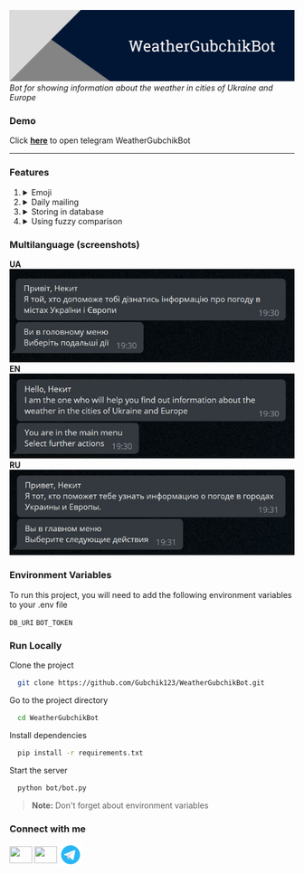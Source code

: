 <a href="https://t.me/WeatherGubchikBot" target="blank"><img title="WeatherGubchikBot" alt="Header image" src="./images/WeatherGubchikBot_header.png"></a>
*Bot for showing information about the weather in cities of Ukraine and Europe*

### Demo
Click **[here]("https://t.me/WeatherGubchikBot")** to open telegram WeatherGubchikBot

---

### Features

1. <details><summary>Emoji</summary>I use RegExp for getting emoji by weather description</details>
2. <details><summary>Daily mailing</summary>You can sign up for the mailing to receive daily weather information in the city of your choice (you can turn it off at any time)</details>
3. <details><summary>Storing in database</summary>If you sign up for the newsletter, information will store in PostgreSQL database</details>
4. <details><summary>Using fuzzy comparison</summary>You can type the title of the city and bot try to find it with using python fuzzywuzyy module for fuzzy comparison</details>

### Multilanguage (screenshots)
**UA**
<img title="WeatherGubchikBot" alt="Header image" src="./images/uk.jpg">
**EN**
<img title="WeatherGubchikBot" alt="Header image" src="./images/en.jpg">
**RU**
<img title="WeatherGubchikBot" alt="Header image" src="./images/ru.jpg">

### Environment Variables

To run this project, you will need to add the following environment variables to your .env file

`DB_URI`
`BOT_TOKEN`

### Run Locally

Clone the project
```bash
  git clone https://github.com/Gubchik123/WeatherGubchikBot.git
```

Go to the project directory
```bash
  cd WeatherGubchikBot
```

Install dependencies
```bash
  pip install -r requirements.txt
```

Start the server
```bash
  python bot/bot.py
```

> **Note:** Don't forget about environment variables

### Connect with me
<p align="left">
<a href="https://stackoverflow.com/users/20199410" target="blank"><img align="center" src="https://raw.githubusercontent.com/rahuldkjain/github-profile-readme-generator/master/src/images/icons/Social/stack-overflow.svg" height="30" width="40" /></a>
<a href="https://instagram.com/nikitos.1746" target="blank"><img align="center" src="https://raw.githubusercontent.com/rahuldkjain/github-profile-readme-generator/master/src/images/icons/Social/instagram.svg" height="30" width="40" /></a>
<a href="https://t.me/Gubchik123" target="blank"><img align="center" src="./images/icons8-telegram-app-48.png" width="40" /></a>
</p>
